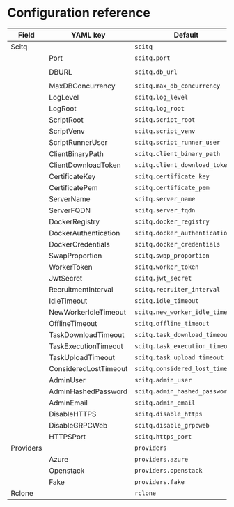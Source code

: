 # Configuration reference

| Field | YAML key | Default | Type | Description |
|-------|-----------|----------|------|-------------|
| Scitq |  | `scitq` |  |  | Scitq contains configuration parameters specific to the scitq server. |
|  | Port | `scitq.port` | `50051` | `int` | Port is the TCP port on which the scitq server listens for gRPC incoming connections. |
|  | DBURL | `scitq.db_url` | `postgres://localhost/scitq2?sslmode=disable` | `string` | DBURL is the database connection string used by scitq to connect to its PostgreSQL database. It should include the username, password, host, database name, and SSL mode. |
|  | MaxDBConcurrency | `scitq.max_db_concurrency` | `50` | `int` | MaxDBConcurrency limits the maximum number of concurrent database connections. |
|  | LogLevel | `scitq.log_level` | `info` | `string` | LogLevel sets the verbosity level of logging output. Common values include "debug", "info", "warn", and "error". |
|  | LogRoot | `scitq.log_root` | `log` | `string` | LogRoot specifies the root directory where remote task stdout/stderr files are stored. |
|  | ScriptRoot | `scitq.script_root` | `scripts` | `string` | ScriptRoot is the directory where (python) server-side scripts are located. Scripts run by scitq are expected to be found here. |
|  | ScriptVenv | `scitq.script_venv` | `/var/lib/scitq/python` | `string` | ScriptVenv specifies the path to the Python virtual environment used to run scripts. This isolates script dependencies from the system Python environment. Python venv creation and DSL installation in the venv is managed automatically by server. |
|  | ScriptRunnerUser | `scitq.script_runner_user` | `nobody` | `string` | ScriptRunnerUser is the system user account under which scripts are executed. Running scripts as a non-privileged user enhances security. |
|  | ClientBinaryPath | `scitq.client_binary_path` | `/usr/local/bin/scitq-client` | `string` | ClientBinaryPath is the filesystem path to the scitq client binary. This is used for automated client installation. |
|  | ClientDownloadToken | `scitq.client_download_token` | `` | `string` | ClientDownloadToken is a secret token used to authorize client binary downloads. If not set, a random token is generated at startup. |
|  | CertificateKey | `scitq.certificate_key` | `` | `string` | CertificateKey is the path or content of the TLS private key file for HTTPS. Required if you use your own certificates |
|  | CertificatePem | `scitq.certificate_pem` | `` | `string` | CertificatePem is the path or content of the TLS certificate file for HTTPS. Required if you use your own certificates |
|  | ServerName | `scitq.server_name` | `` | `string` | ServerName is the short name identifier for the server. |
|  | ServerFQDN | `scitq.server_fqdn` | `` | `string` | ServerFQDN is the fully qualified domain name of the server. |
|  | DockerRegistry | `scitq.docker_registry` | `` | `string` | DockerRegistry specifies the default container registry URL for pulling images. |
|  | DockerAuthentication | `scitq.docker_authentication` | `` | `string` | DockerAuthentication holds the authentication token or credentials for the default Docker registry. |
|  | DockerCredentials | `scitq.docker_credentials` | `` | `[]DockerCredential` | DockerCredentials contains multiple registry→secret pairs for authenticating to container registries. Used by clients to access private registries. |
|  | SwapProportion | `scitq.swap_proportion` | `0.1` | `float32` | SwapProportion defines the proportion of disk space dedicated to swap on worker automated deploy. |
|  | WorkerToken | `scitq.worker_token` | `` | `string` | WorkerToken is a secret token used to authenticate worker nodes. |
|  | JwtSecret | `scitq.jwt_secret` | `` | `string` | JwtSecret is the secret key used to sign JWT tokens. |
|  | RecruitmentInterval | `scitq.recruiter_interval` | `5` | `int` | RecruitmentInterval sets the interval in seconds for recruiting new workers. |
|  | IdleTimeout | `scitq.idle_timeout` | `300` | `int` | IdleTimeout defines the timeout in seconds after which idle workers are considered for shutdown. |
|  | NewWorkerIdleTimeout | `scitq.new_worker_idle_timeout` | `900` | `int` | NewWorkerIdleTimeout is the timeout in seconds for newly started workers before they are considered idle. |
|  | OfflineTimeout | `scitq.offline_timeout` | `30` | `int` | OfflineTimeout is the timeout in seconds after which offline workers are considered lost. |
|  | TaskDownloadTimeout | `scitq.task_download_timeout` | `600` | `int` | TaskDownloadTimeout is the timeout in seconds for task data downloads. |
|  | TaskExecutionTimeout | `scitq.task_execution_timeout` | `0` | `int` | TaskExecutionTimeout is the timeout in seconds for task execution. A value of 0 disables the timeout. |
|  | TaskUploadTimeout | `scitq.task_upload_timeout` | `600` | `int` | TaskUploadTimeout is the timeout in seconds for uploading task results. |
|  | ConsideredLostTimeout | `scitq.considered_lost_timeout` | `300` | `int` | ConsideredLostTimeout is the timeout in seconds after which a task is considered lost. |
|  | AdminUser | `scitq.admin_user` | `admin` | `string` | AdminUser is the username for the administrator account. |
|  | AdminHashedPassword | `scitq.admin_hashed_password` | `` | `string` | AdminHashedPassword is the hashed password for the administrator account. It can be generated by CLI : `scitq hashpassword MySuperPassword` |
|  | AdminEmail | `scitq.admin_email` | `` | `string` | AdminEmail is the email address of the administrator. |
|  | DisableHTTPS | `scitq.disable_https` | `false` | `bool` | DisableHTTPS disables HTTPS support when set to true. |
|  | DisableGRPCWeb | `scitq.disable_grpcweb` | `false` | `bool` | DisableGRPCWeb disables gRPC-Web support when set to true. Used for test only |
|  | HTTPSPort | `scitq.https_port` | `443` | `int` | HTTPSPort is the TCP port used for HTTPS connections. |
| Providers |  | `providers` |  |  | Providers contains configurations for different cloud providers supported by scitq. Each provider can use multiple account, so you can have several config called Primary, Secondary etc. For OVH, use an Openstack account (that you can name OVH) see the example for details |
|  | Azure | `providers.azure` | `` | `map[string]*ast.StarExpr` |  |
|  | Openstack | `providers.openstack` | `` | `map[string]*ast.StarExpr` |  |
|  | Fake | `providers.fake` | `` | `map[string]*ast.StarExpr` |  |
| Rclone |  | `rclone` |  |  | Rclone holds configuration mappings for rclone integrations. Create your config using native rclone with `rclone config` then export the config to `scitq.yaml` with the CLI `scitq config import-rclone >> /etc/scitq.yaml` |
